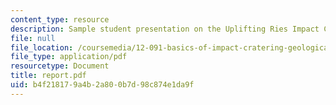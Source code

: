 ```yaml
---
content_type: resource
description: Sample student presentation on the Uplifting Ries Impact Crater.
file: null
file_location: /coursemedia/12-091-basics-of-impact-cratering-geological-geophysical-geochemical-environmental-studies-of-some-impact-craters-of-the-earth-january-iap-2008/b4f218179a4b2a800b7d98c874e1da9f_report.pdf
file_type: application/pdf
resourcetype: Document
title: report.pdf
uid: b4f21817-9a4b-2a80-0b7d-98c874e1da9f
---
```

